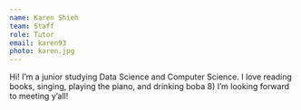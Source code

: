 ```yaml
---
name: Karen Shieh
team: Staff
role: Tutor
email: karen93
photo: karen.jpg
---
```


Hi! I’m a junior studying Data Science and Computer Science. I love reading books, singing, playing the piano, and drinking boba 8) I’m looking forward to meeting y’all!
